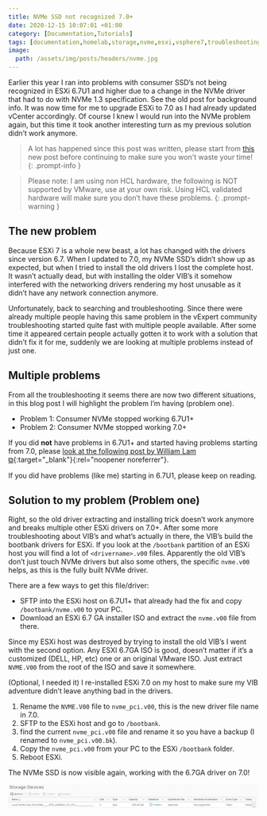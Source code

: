 ```yaml
---
title: NVMe SSD not recognized 7.0+
date: 2020-12-15 10:07:01 +01:00
category: [Documentation,Tutorials]
tags: [documentation,homelab,storage,nvme,esxi,vsphere7,troubleshooting,tutorial]
image:
  path: /assets/img/posts/headers/nvme.jpg
---
```


Earlier this year I ran into problems with consumer SSD’s not being recognized in ESXi 6.7U1 and higher due to a change in the NVMe driver that had to do with NVMe 1.3 specification. See the old post for background info.
It was now time for me to upgrade ESXi to 7.0 as I had already updated vCenter accordingly. Of course I knew I would run into the NVMe problem again, but this time it took another interesting turn as my previous solution didn’t work anymore.

> A lot has happened since this post was written, please start from [this](/posts/nvme-ssd-not-recognized-update) new post before continuing to make sure you won't waste your time!
{: .prompt-info }

> Please note: I am using non HCL hardware, the following is NOT supported by VMware, use at your own risk. Using HCL validated hardware will make sure you don’t have these problems.
{: .prompt-warning }

## The new problem
Because ESXi 7 is a whole new beast, a lot has changed with the drivers since version 6.7. When I updated to 7.0, my NVMe SSD’s didn’t show up as expected, but when I tried to install the old drivers I lost the complete host. It wasn’t actually dead, but with installing the older VIB’s it somehow interfered with the networking drivers rendering my host unusable as it didn’t have any network connection anymore.

Unfortunately, back to searching and troubleshooting. Since there were already multiple people having this same problem in the vExpert community troubleshooting started quite fast with multiple people available. After some time it appeared certain people actually gotten it to work with a solution that didn’t fix it for me, suddenly we are looking at multiple problems instead of just one.

## Multiple problems
From all the troubleshooting it seems there are now two different situations, in this blog post I will highlight the problem I’m having (problem one).
- Problem 1: Consumer NVMe stopped working 6.7U1+
- Problem 2: Consumer NVMe stopped working 7.0+

If you did __not__ have problems in 6.7U1+ and started having problems starting from 7.0, please [look at the following post by William Lam ⧉](https://www.virtuallyghetto.com/2020/04/important-nvme-ssd-not-found-after-upgrading-to-esxi-7-0.html){:target="_blank"}{:rel="noopener noreferrer"}.

If you did have problems (like me) starting in 6.7U1, please keep on reading.

## Solution to my problem (Problem one)
Right, so the old driver extracting and installing trick doesn’t work anymore and breaks multiple other ESXi drivers on 7.0+. After some more troubleshooting about VIB’s and what’s actually in there, the VIB’s build the bootbank drivers for ESXi. If you look at the `/bootbank` partition of an ESXi host you will find a lot of `<drivername>.v00` files. Apparently the old VIB’s don’t just touch NVMe drivers but also some others, the specific `nvme.v00` helps, as this is the fully built NVMe driver.

There are a few ways to get this file/driver:
- SFTP into the ESXi host on 6.7U1+ that already had the fix and copy `/bootbank/nvme.v00` to your PC.
- Download an ESXi 6.7 GA installer ISO and extract the `nvme.v00` file from there.

Since my ESXi host was destroyed by trying to install the old VIB’s I went with the second option. Any ESXI 6.7GA ISO is good, doesn’t matter if it’s a customized (DELL, HP, etc) one or an original VMware ISO. Just extract `NVME.V00` from the root of the ISO and save it somewhere.

(Optional, I needed it) I re-installed ESXi 7.0 on my host to make sure my VIB adventure didn’t leave anything bad in the drivers.

1. Rename the `NVME.V00` file to `nvme_pci.v00`, this is the new driver file name in 7.0.
2. SFTP to the ESXi host and go to `/bootbank`.
3. find the current `nvme_pci.v00` file and rename it so you have a backup (I renamed to `nvme_pci.v00.bk`).
4. Copy the `nvme_pci.v00` from your PC to the ESXi `/bootbank` folder.
5. Reboot ESXi.

The NVMe SSD is now visible again, working with the 6.7GA driver on 7.0!

![NVMe storage drives show again](/assets/img/posts/nvme-ssd-not-recognized-7-0/NVMe-ESXi-7-fixed-1024x97.png)
